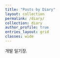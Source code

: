 ```yaml
---
title: "Posts by Diary"
layout: collection
permalink: /diary/
collection: diary
author_profile: true
entries_layout: grid
classes: wide
---
```


개발 일기장.